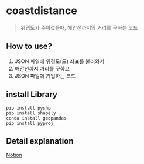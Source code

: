 # coastdistance
> 위경도가 주어졌을때, 해안선까지의 거리를 구하는 코드

## How to use?
1. JSON 파일에 위경도(도) 좌표를 불러와서 
2. 해안선까지 거리를 구하고
3. JSON 파일에 기입하는 코드

## install Library
```
pip install pyshp
pip install shapely
conda install geopandas
pip install pyproj
```

## Detail explanation
[Notion](https://www.notion.so/giveandtake/f5460bd2839d4781b7a08a05b7e489e5)
